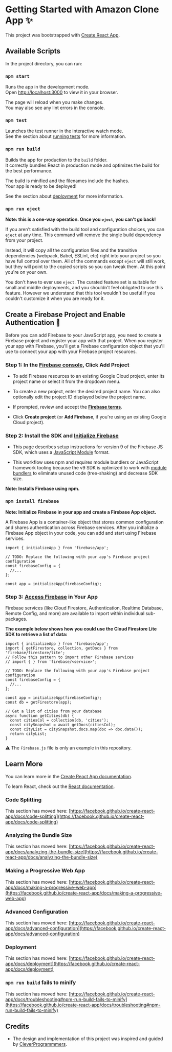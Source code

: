 # Getting Started with Amazon Clone App ✨

This project was bootstrapped with [Create React App](https://github.com/facebook/create-react-app).

## Available Scripts

In the project directory, you can run:

### `npm start`

Runs the app in the development mode.\
Open [http://localhost:3000](http://localhost:3000) to view it in your browser.

The page will reload when you make changes.\
You may also see any lint errors in the console.

### `npm test`

Launches the test runner in the interactive watch mode.\
See the section about [running tests](https://facebook.github.io/create-react-app/docs/running-tests) for more information.

### `npm run build`

Builds the app for production to the `build` folder.\
It correctly bundles React in production mode and optimizes the build for the best performance.

The build is minified and the filenames include the hashes.\
Your app is ready to be deployed!

See the section about [deployment](https://facebook.github.io/create-react-app/docs/deployment) for more information.

### `npm run eject`

**Note: this is a one-way operation. Once you `eject`, you can't go back!**

If you aren't satisfied with the build tool and configuration choices, you can `eject` at any time. This command will remove the single build dependency from your project.

Instead, it will copy all the configuration files and the transitive dependencies (webpack, Babel, ESLint, etc) right into your project so you have full control over them. All of the commands except `eject` will still work, but they will point to the copied scripts so you can tweak them. At this point you're on your own.

You don't have to ever use `eject`. The curated feature set is suitable for small and middle deployments, and you shouldn't feel obligated to use this feature. However we understand that this tool wouldn't be useful if you couldn't customize it when you are ready for it.

## Create a Firebase Project and Enable Authentication 🔐

Before you can add Firebase to your JavaScript app, you need to create a Firebase project and register your app with that project. When you register your app with Firebase, you'll get a Firebase configuration object that you'll use to connect your app with your Firebase project resources.

### **Step 1**: In the [Firebase console](https://console.firebase.google.com/?authuser=2), Click Add Project

* To add Firebase resources to an existing Google Cloud project, enter its project name or select it from the dropdown menu.

* To create a new project, enter the desired project name. You can also optionally edit the project ID displayed below the project name.

* If prompted, review and accept the [**Firebase terms**](https://firebase.google.com/terms?authuser=2).

* Click **Create project** (or **Add Firebase**, if you're using an existing Google Cloud project).

### **Step 2**: Install the SDK and [Initialize Firebase](https://firebase.google.com/docs/web/setup?authuser=2&hl=en#add-sdks-initialize)

* This page describes setup instructions for version 9 of the Firebase JS SDK, which uses a [JavaScript Module](https://developer.mozilla.org/en-US/docs/Web/JavaScript/Guide/Modules) format.

* This workflow uses npm and requires module bundlers or JavaScript framework tooling because the v9 SDK is optimized to work with [module   bundlers](https://firebase.google.com/docs/web/module-bundling?authuser=2) to eliminate unused code (tree-shaking) and decrease SDK size.

**Note: Installs Firebase using npm.**

### `npm install firebase`

**Note: Initialize Firebase in your app and create a Firebase App object.**

A Firebase App is a container-like object that stores common configuration and shares authentication across Firebase services. After you initialize a Firebase App object in your code, you can add and start using Firebase services.

```
import { initializeApp } from 'firebase/app';

// TODO: Replace the following with your app's Firebase project configuration
const firebaseConfig = {
  //...
};

const app = initializeApp(firebaseConfig);
```

### **Step 3**: [Access Firebase](https://firebase.google.com/docs/web/setup?authuser=2&hl=en#access-firebase) in Your App

Firebase services (like Cloud Firestore, Authentication, Realtime Database, Remote Config, and more) are available to import within individual sub-packages.

**The example below shows how you could use the Cloud Firestore Lite SDK to retrieve a list of data:**

```
import { initializeApp } from 'firebase/app';
import { getFirestore, collection, getDocs } from 'firebase/firestore/lite';
// Follow this pattern to import other Firebase services
// import { } from 'firebase/<service>';

// TODO: Replace the following with your app's Firebase project configuration
const firebaseConfig = {
  //...
};

const app = initializeApp(firebaseConfig);
const db = getFirestore(app);

// Get a list of cities from your database
async function getCities(db) {
  const citiesCol = collection(db, 'cities');
  const citySnapshot = await getDocs(citiesCol);
  const cityList = citySnapshot.docs.map(doc => doc.data());
  return cityList;
}
```

⚠️ The `Firebase.js` file is only an example in this repository. 

## Learn More

You can learn more in the [Create React App documentation](https://facebook.github.io/create-react-app/docs/getting-started).

To learn React, check out the [React documentation](https://reactjs.org/).

### Code Splitting

This section has moved here: [https://facebook.github.io/create-react-app/docs/code-splitting](https://facebook.github.io/create-react-app/docs/code-splitting)

### Analyzing the Bundle Size

This section has moved here: [https://facebook.github.io/create-react-app/docs/analyzing-the-bundle-size](https://facebook.github.io/create-react-app/docs/analyzing-the-bundle-size)

### Making a Progressive Web App

This section has moved here: [https://facebook.github.io/create-react-app/docs/making-a-progressive-web-app](https://facebook.github.io/create-react-app/docs/making-a-progressive-web-app)

### Advanced Configuration

This section has moved here: [https://facebook.github.io/create-react-app/docs/advanced-configuration](https://facebook.github.io/create-react-app/docs/advanced-configuration)

### Deployment

This section has moved here: [https://facebook.github.io/create-react-app/docs/deployment](https://facebook.github.io/create-react-app/docs/deployment)

### `npm run build` fails to minify

This section has moved here: [https://facebook.github.io/create-react-app/docs/troubleshooting#npm-run-build-fails-to-minify](https://facebook.github.io/create-react-app/docs/troubleshooting#npm-run-build-fails-to-minify)

## Credits
- The design and implementation of this project was inspired and guided by [CleverProgrammmers](https://github.com/CleverProgrammers).
